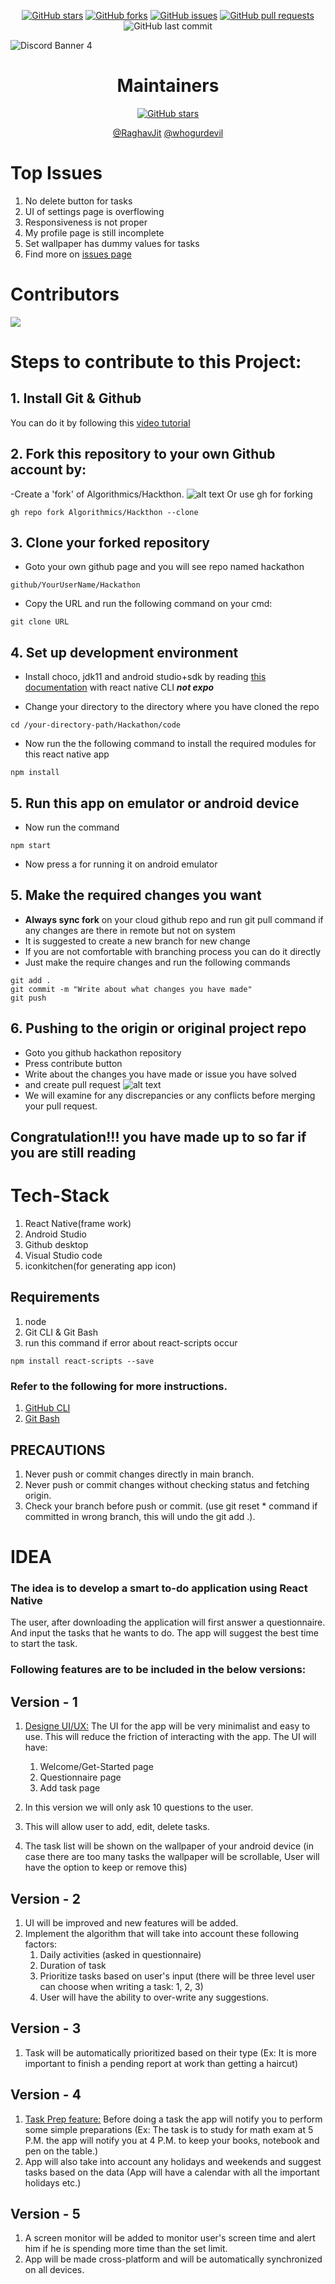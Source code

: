 <p align="center">
<a href="https://github.com/Algorithmics001/Hackathon/stargazers"><img src="https://img.shields.io/github/stars/Algorithmics001/Hackathon" alt="GitHub stars"></a>
<a href="https://github.com/Algorithmics001/Hackathon/network"><img src="https://img.shields.io/github/forks/Algorithmics001/Hackathon" alt="GitHub forks"></a>
<a href="https://github.com/Algorithmics001/Hackathon/issues"><img src="https://img.shields.io/github/issues/Algorithmics001/Hackathon" alt="GitHub issues"></a>
<a href="https://github.com/Algorithmics001/Hackathon/pulls"><img src="https://img.shields.io/github/issues-pr/Algorithmics001/Hackathon" alt="GitHub pull requests"></a>
<img src="https://img.shields.io/github/last-commit/Algorithmics001/Hackathon" alt="GitHub last commit">
</p>

![Discord Banner 4](https://discordapp.com/api/guilds/1093799889319776276/widget.png?style=banner4)


<h1 align="center"> Maintainers </h1>
<p align="center">
<a href="https://github.com/Algorithmics001/Hackathon/graphs/contributors"><img src="https://contrib.rocks/image?repo=Algorithmics001/Hackathon&max=2" alt="GitHub stars"></a>
</p>

<p align="center">
<a href="https://github.com/RaghavJit">@RaghavJit</a>
<a href="https://github.com/whogurdeil">@whogurdevil</a>
</p>

# Top Issues
1. No delete button for tasks
1. UI of settings page is overflowing
1. Responsiveness is not proper
1. My profile page is still incomplete
1. Set wallpaper has dummy values for tasks
1. Find more on [issues page](https://github.com/Algorithmics001/Hackathon/issues)

# Contributors
<a href="https://github.com/Algorithmics001/Hackathon/graphs/contributors">
  <img src="https://contrib.rocks/image?repo=Algorithmics001/Hackathon" />
</a>

# Steps to contribute to this Project:
## 1. Install Git & Github
You can do it by following this [video tutorial](https://www.youtube.com/watch?v=MFtsLRphqDM)

## 2. Fork this repository to your own Github account by:
-Create a 'fork' of Algorithmics/Hackthon.
![alt text](./ImagesForREADME/fork.png?raw=true)
Or use gh for forking
```
gh repo fork Algorithmics/Hackthon --clone
```

## 3. Clone your forked repository
- Goto your own github page and you will see repo named hackathon
```
github/YourUserName/Hackathon
```
- Copy the URL and run the following command on your cmd:
```
git clone URL
```

## 4. Set up development environment
- Install choco, jdk11 and android studio+sdk by reading [this documentation](https://reactnative.dev/docs/environment-setup) with react native CLI ***not expo***

- Change your directory to the directory where you have cloned the repo
```
cd /your-directory-path/Hackathon/code
```

- Now run the the following command to install the required modules for this react native app
```
npm install
```

## 5. Run this app on emulator or android device
- Now run the command
```
npm start
```
- Now press a for running it on android emulator

## 5. Make the required changes you want
- **Always sync fork** on your cloud github repo and run git pull command if any changes are there in remote but not on system
- It is suggested to create a new branch for new change 
- If you are not comfortable with branching process you can do it directly
- Just make the require changes and run the following commands
```
git add .
git commit -m "Write about what changes you have made"
git push
```

## 6. Pushing to the origin or original project repo
- Goto you github hackathon repository
- Press contribute button
- Write about the changes you have made or issue you have solved
- and create pull request
![alt text](./ImagesForREADME/sync%26pull.png?raw=true)
- We will examine for any discrepancies or any conflicts before merging your pull request.

## Congratulation!!! you have made up to so far if you are still reading


# Tech-Stack 
1. React Native(frame work)
1. Android Studio
1. Github desktop
1. Visual Studio code
1. iconkitchen(for generating app icon)

## Requirements
1. node
1. Git CLI & Git Bash
1. run this command if error about react-scripts occur 
  ```
  npm install react-scripts --save
  ```




### Refer to the following for more instructions.
1. [GitHub CLI](https://cli.github.com/manual/gh_repo_sync)
1. [Git Bash](https://git-scm.com/docs)

## PRECAUTIONS
1. Never push or commit changes directly in main branch.
1. Never push or commit changes without checking status and fetching origin.
1. Check your branch before push or commit. (use git reset * command if committed in wrong branch, this will undo the git add .).

# IDEA

### The idea is to develop a smart to-do application using React Native
The user, after downloading the application will first answer a questionnaire. And input the tasks that he wants to do. The app will suggest the best time to start the task. 

### Following features are to be included in the below versions:



## Version - 1
1. <u>Designe UI/UX:</u> The UI for the app will be very minimalist and easy to use. This will reduce the friction of interacting with the app. The UI will have:
    1. Welcome/Get-Started page
    2. Questionnaire page
    3. Add task page

1. In this version we will only ask 10 questions to the user.
1. This will allow user to add, edit, delete tasks.
1. The task list will be shown on the wallpaper of your android device (in case there are too many tasks the wallpaper will be scrollable, User will have the option to keep or remove this)

## Version - 2
1. UI will be improved and new features will be added.
1. Implement the algorithm that will take into account these following factors:
    1. Daily activities (asked in questionnaire) 
    2. Duration of task 
    3. Prioritize tasks based on user's input (there will be three level user can choose when writing a task: 1, 2, 3)
    4. User will have the ability to over-write any suggestions.

## Version - 3
1. Task will be automatically prioritized based on their type (Ex: It is more important to finish a pending report at work than getting a haircut)

## Version - 4
1. <u>Task Prep feature:</u> Before doing a task the app will notify you to perform some simple preparations (Ex: The task is to study for math exam at 5 P.M. the app will notify you at 4 P.M. to keep your books, notebook and pen on the table.)
1. App will also take into account any holidays and weekends and suggest tasks based on the data (App will have a calendar with all the important holidays etc.)

## Version - 5
1. A screen monitor will be added to monitor user's screen time and alert him if he is spending more time than the set limit.
1. App will be made cross-platform and will be automatically synchronized on all devices.

